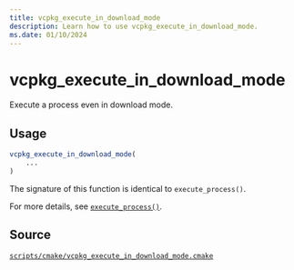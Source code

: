 ```yaml
---
title: vcpkg_execute_in_download_mode
description: Learn how to use vcpkg_execute_in_download_mode.
ms.date: 01/10/2024
---
```

# vcpkg_execute_in_download_mode

Execute a process even in download mode.

## Usage

```cmake
vcpkg_execute_in_download_mode(
    ...
)
```

The signature of this function is identical to `execute_process()`.

For more details, see [`execute_process()`](https://cmake.org/cmake/help/latest/command/execute_process.html).

## Source

[`scripts/cmake/vcpkg_execute_in_download_mode.cmake`](https://github.com/Microsoft/vcpkg/blob/master/scripts/cmake/vcpkg_execute_in_download_mode.cmake)
